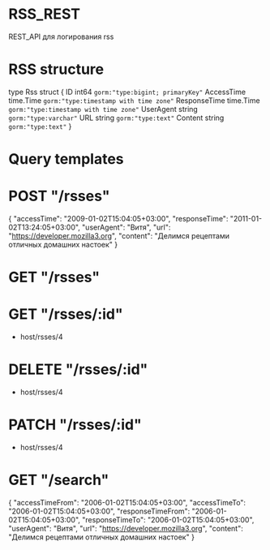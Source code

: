 # RSS_REST


 REST_API для логирования rss

# RSS structure

type Rss struct {
	ID           int64     `gorm:"type:bigint; primaryKey"`
	AccessTime   time.Time `gorm:"type:timestamp with time zone"`
	ResponseTime time.Time `gorm:"type:timestamp with time zone"`
	UserAgent    string    `gorm:"type:varchar"`
	URL          string    `gorm:"type:text"`
	Content      string    `gorm:"type:text"`
}

# Query templates

# POST "/rsses"


{
    "accessTime":   "2009-01-02T15:04:05+03:00",
	"responseTime": "2011-01-02T13:24:05+03:00",
	"userAgent": "Витя",
	"url": "https://developer.mozilla3.org",
	"content": "Делимся рецептами отличных домашних настоек"
}



# GET "/rsses"
# GET "/rsses/:id"


- host/rsses/4


# DELETE "/rsses/:id"


- host/rsses/4


# PATCH "/rsses/:id"


- host/rsses/4


# GET "/search"


{
	"accessTimeFrom": "2006-01-02T15:04:05+03:00",
	"accessTimeTo": "2006-01-02T15:04:05+03:00",
	"responseTimeFrom": "2006-01-02T15:04:05+03:00",
	"responseTimeTo": "2006-01-02T15:04:05+03:00",
	"userAgent": "Витя",
	"url": "https://developer.mozilla3.org",
	"content": "Делимся рецептами отличных домашних настоек"
}